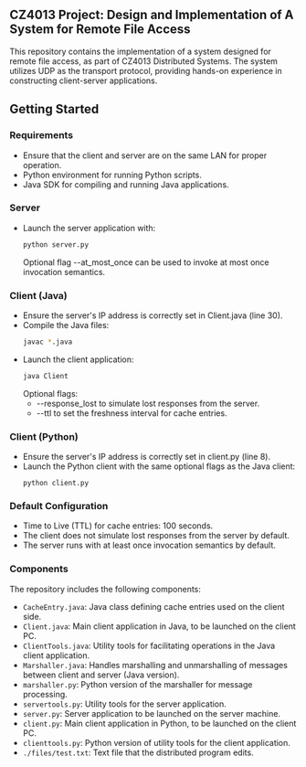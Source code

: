 ## CZ4013 Project: Design and Implementation of A System for Remote File Access

This repository contains the implementation of a system designed for remote file access, as part of CZ4013 Distributed Systems. The system utilizes UDP as the transport protocol, providing hands-on experience in constructing client-server applications.

## Getting Started

### Requirements
- Ensure that the client and server are on the same LAN for proper operation.
- Python environment for running Python scripts.
- Java SDK for compiling and running Java applications.

### Server

- Launch the server application with:
  ```bash
  python server.py
  ```
  Optional flag --at_most_once can be used to invoke at most once invocation semantics.

### Client (Java)

- Ensure the server's IP address is correctly set in Client.java (line 30).
- Compile the Java files:
  ```bash
  javac *.java
  ```
- Launch the client application:
  ```bash
  java Client
  ```
  Optional flags:
  - --response_lost to simulate lost responses from the server.
  - --ttl <interval in seconds> to set the freshness interval for cache entries.

### Client (Python)

- Ensure the server's IP address is correctly set in client.py (line 8).
- Launch the Python client with the same optional flags as the Java client:
  ```
  python client.py
  ```

### Default Configuration
- Time to Live (TTL) for cache entries: 100 seconds.
- The client does not simulate lost responses from the server by default.
- The server runs with at least once invocation semantics by default.

### Components
The repository includes the following components:

- `CacheEntry.java`: Java class defining cache entries used on the client side.
- `Client.java`: Main client application in Java, to be launched on the client PC.
- `ClientTools.java`: Utility tools for facilitating operations in the Java client application.
- `Marshaller.java`: Handles marshalling and unmarshalling of messages between client and server (Java version).
- `marshaller.py`: Python version of the marshaller for message processing.
- `servertools.py`: Utility tools for the server application.
- `server.py`: Server application to be launched on the server machine.
- `client.py`: Main client application in Python, to be launched on the client PC.
- `clienttools.py`: Python version of utility tools for the client application.
- `./files/test.txt`: Text file that the distributed program edits.
